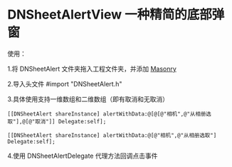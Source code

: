 # DNSheetAlertView 一种精简的底部弹窗    

使用：    

1.将 DNSheetAlert 文件夹拖入工程文件夹，并添加 [Masonry](https://github.com/SnapKit/Masonry)     

2.导入头文件 #import "DNSheetAlert.h"    

3.具体使用支持一维数组和二维数组（即有取消和无取消）    
  <pre><code>[[DNSheetAlert shareInstance] alertWithData:@[@[@"相机",@"从相册选取"],@[@"取消"]] Delegate:self];</code></pre>    
  <pre><code>[[DNSheetAlert shareInstance] alertWithData:@[@"相机",@"从相册选取"] Delegate:self];</code></pre>
  

4.使用 DNSheetAlertDelegate 代理方法回调点击事件    

